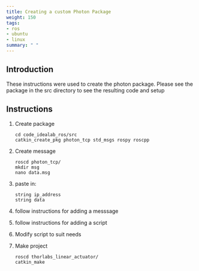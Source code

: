 ```yaml
---
title: Creating a custom Photon Package
weight: 150
tags:
- ros
- ubuntu
- linux
summary: " "
---
```

## Introduction

These instructions were used to create the photon package.  Please see the package in the src directory to see the resulting code and setup

## Instructions

1. Create package

    ```
    cd code_idealab_ros/src
    catkin_create_pkg photon_tcp std_msgs rospy roscpp
    ```

1. Create message

    ```
    roscd photon_tcp/
    mkdir msg
    nano data.msg
    ```

1. paste in:

    ```
    string ip_address
    string data
    ```

1. follow instructions for adding a messsage
1. follow instructions for adding a script
1. Modify script to suit needs
1. Make project

    ```bash
    roscd thorlabs_linear_actuator/
    catkin_make
    ```
